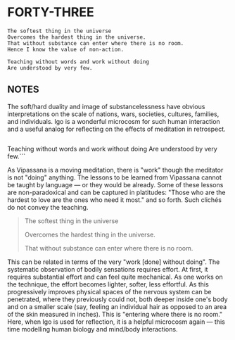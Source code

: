 
# FORTY-THREE #

```
The softest thing in the universe
Overcomes the hardest thing in the universe.
That without substance can enter where there is no room.
Hence I know the value of non-action.

Teaching without words and work without doing
Are understood by very few.
```

## NOTES ##

The soft/hard duality and image of substancelessness have obvious interpretations on the scale of nations, wars, societies, cultures, families, and individuals. Igo is a wonderful microcosm for such human interaction and a useful analog for reflecting on the effects of meditation in retrospect.

> ```Hence I know the value of non-action.

Teaching without words and work without doing
Are understood by very few.```

As Vipassana is a moving meditation, there is "work" though the meditator is not "doing" anything. The lessons to be learned from Vipassana cannot be taught by language — or they would be already. Some of these lessons are non-paradoxical and can be captured in platitudes: "Those who are the hardest to love are the ones who need it most." and so forth. Such clichés do not convey the teaching.

> The softest thing in the universe
>
> Overcomes the hardest thing in the universe.
>
> That without substance can enter where there is no room.

This can be related in terms of the very "work [done] without doing". The systematic observation of bodily sensations requires effort. At first, it requires substantial effort and can feel quite mechanical. As one works on the technique, the effort becomes lighter, softer, less effortful. As this progressively improves physical spaces of the nervous system can be penetrated, where they previously could not, both deeper inside one's body and on a smaller scale (say, feeling an individual hair as opposed to an area of the skin measured in inches). This is "entering where there is no room." Here, when Igo is used for reflection, it is a helpful microcosm again — this time modelling human biology and mind/body interactions.
